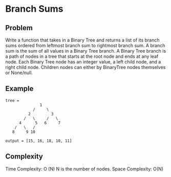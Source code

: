 # Branch Sums

## Problem

Write a function that takes in a Binary Tree and returns a list of its branch sums ordered from leftmost branch sum to rightmost branch sum. A branch sum is the sum of all values in a Binary Tree branch. A Binary Tree branch is a path of nodes in a tree that starts at the root node and ends at any leaf node. Each Binary Tree node has an integer value, a left child node, and a right child node. Children nodes can either by BinaryTree nodes themselves or None/null.

## Example

```
tree = 
               1
            /     \
          2         3
        /   \     /   \ 
      4      5   6     7
    /   \   /
   8     9 10

output = [15, 16, 18, 10, 11]
```

## Complexity

Time Complexity: O (N) N is the number of nodes.
Space Complexity: O(N) 